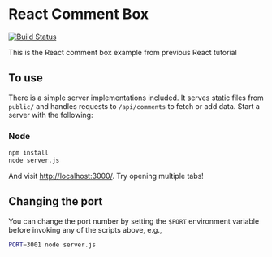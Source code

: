 # React Comment Box
[![Build Status](http://54.67.109.20:8080/buildStatus/icon?job=graphql-client)](http://54.67.109.20:8080/job/graphql-client/)

This is the React comment box example from previous React tutorial

## To use

There is a simple server implementations included. It serves static files from `public/` and handles requests to `/api/comments` to fetch or add data. Start a server with the following:

### Node

```sh
npm install
node server.js
```

And visit <http://localhost:3000/>. Try opening multiple tabs!

## Changing the port

You can change the port number by setting the `$PORT` environment variable before invoking any of the scripts above, e.g.,

```sh
PORT=3001 node server.js
```
